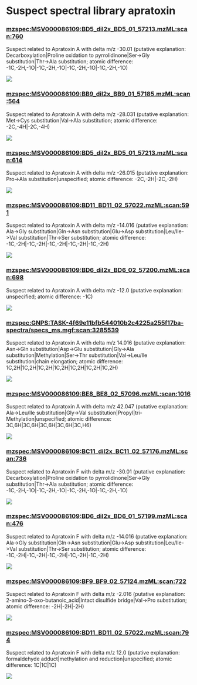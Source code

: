 # Suspect spectral library apratoxin

### [mzspec:MSV000086109:BD5_dil2x_BD5_01_57213.mzML:scan:760](https://metabolomics-usi.ucsd.edu/dashinterface/?usi1=mzspec%3AGNPS%3AGNPS-LIBRARY%3Aaccession%3ACCMSLIB00000424840&usi2=mzspec%3AMSV000086109%3ABD5_dil2x_BD5_01_57213.mzML%3Ascan%3A760&max_intensity=150&cosine=shifted)

Suspect related to Apratoxin A with delta m/z -30.01 (putative explanation: Decarboxylation|Proline oxidation to pyrrolidinone|Ser->Gly substitution|Thr->Ala substitution; atomic difference: -1C,-2H,-1O|-1C,-2H,-1O|-1C,-2H,-1O|-1C,-2H,-1O)

![](https://metabolomics-usi.ucsd.edu/png/mirror?usi1=mzspec%3AGNPS%3AGNPS-LIBRARY%3Aaccession%3ACCMSLIB00000424840&usi2=mzspec%3AMSV000086109%3ABD5_dil2x_BD5_01_57213.mzML%3Ascan%3A760&max_intensity=150&cosine=shifted&annotate_peaks=[true%2Ctrue])

### [mzspec:MSV000086109:BB9_dil2x_BB9_01_57185.mzML:scan:564](https://metabolomics-usi.ucsd.edu/dashinterface/?usi1=mzspec%3AGNPS%3AGNPS-LIBRARY%3Aaccession%3ACCMSLIB00000424840&usi2=mzspec%3AMSV000086109%3ABB9_dil2x_BB9_01_57185.mzML%3Ascan%3A564&max_intensity=150&cosine=shifted)

Suspect related to Apratoxin A with delta m/z -28.031 (putative explanation: Met->Cys substitution|Val->Ala substitution; atomic difference: -2C,-4H|-2C,-4H)

![](https://metabolomics-usi.ucsd.edu/png/mirror?usi1=mzspec%3AGNPS%3AGNPS-LIBRARY%3Aaccession%3ACCMSLIB00000424840&usi2=mzspec%3AMSV000086109%3ABB9_dil2x_BB9_01_57185.mzML%3Ascan%3A564&max_intensity=150&cosine=shifted&annotate_peaks=[true%2Ctrue])

### [mzspec:MSV000086109:BD5_dil2x_BD5_01_57213.mzML:scan:614](https://metabolomics-usi.ucsd.edu/dashinterface/?usi1=mzspec%3AGNPS%3AGNPS-LIBRARY%3Aaccession%3ACCMSLIB00000424840&usi2=mzspec%3AMSV000086109%3ABD5_dil2x_BD5_01_57213.mzML%3Ascan%3A614&max_intensity=150&cosine=shifted)

Suspect related to Apratoxin A with delta m/z -26.015 (putative explanation: Pro->Ala substitution|unspecified; atomic difference: -2C,-2H|-2C,-2H)

![](https://metabolomics-usi.ucsd.edu/png/mirror?usi1=mzspec%3AGNPS%3AGNPS-LIBRARY%3Aaccession%3ACCMSLIB00000424840&usi2=mzspec%3AMSV000086109%3ABD5_dil2x_BD5_01_57213.mzML%3Ascan%3A614&max_intensity=150&cosine=shifted&annotate_peaks=[true%2Ctrue])

### [mzspec:MSV000086109:BD11_BD11_02_57022.mzML:scan:591](https://metabolomics-usi.ucsd.edu/dashinterface/?usi1=mzspec%3AGNPS%3AGNPS-LIBRARY%3Aaccession%3ACCMSLIB00000424840&usi2=mzspec%3AMSV000086109%3ABD11_BD11_02_57022.mzML%3Ascan%3A591&max_intensity=150&cosine=shifted)

Suspect related to Apratoxin A with delta m/z -14.016 (putative explanation: Ala->Gly substitution|Gln->Asn substitution|Glu->Asp substitution|Leu/Ile->Val substitution|Thr->Ser substitution; atomic difference: -1C,-2H|-1C,-2H|-1C,-2H|-1C,-2H|-1C,-2H)

![](https://metabolomics-usi.ucsd.edu/png/mirror?usi1=mzspec%3AGNPS%3AGNPS-LIBRARY%3Aaccession%3ACCMSLIB00000424840&usi2=mzspec%3AMSV000086109%3ABD11_BD11_02_57022.mzML%3Ascan%3A591&max_intensity=150&cosine=shifted&annotate_peaks=[true%2Ctrue])

### [mzspec:MSV000086109:BD6_dil2x_BD6_02_57200.mzML:scan:698](https://metabolomics-usi.ucsd.edu/dashinterface/?usi1=mzspec%3AGNPS%3AGNPS-LIBRARY%3Aaccession%3ACCMSLIB00000424840&usi2=mzspec%3AMSV000086109%3ABD6_dil2x_BD6_02_57200.mzML%3Ascan%3A698&max_intensity=150&cosine=shifted)

Suspect related to Apratoxin A with delta m/z -12.0 (putative explanation: unspecified; atomic difference: -1C)

![](https://metabolomics-usi.ucsd.edu/png/mirror?usi1=mzspec%3AGNPS%3AGNPS-LIBRARY%3Aaccession%3ACCMSLIB00000424840&usi2=mzspec%3AMSV000086109%3ABD6_dil2x_BD6_02_57200.mzML%3Ascan%3A698&max_intensity=150&cosine=shifted&annotate_peaks=[true%2Ctrue])

### [mzspec:GNPS:TASK-4f69e11bfb544010b2c4225a255f17ba-spectra/specs_ms.mgf:scan:3285539](https://metabolomics-usi.ucsd.edu/dashinterface/?usi1=mzspec%3AGNPS%3AGNPS-LIBRARY%3Aaccession%3ACCMSLIB00000424840&usi2=mzspec%3AGNPS%3ATASK-4f69e11bfb544010b2c4225a255f17ba-spectra/specs_ms.mgf%3Ascan%3A3285539&max_intensity=150&cosine=shifted)

Suspect related to Apratoxin A with delta m/z 14.016 (putative explanation: Asn->Gln substitution|Asp->Glu substitution|Gly->Ala substitution|Methylation|Ser->Thr substitution|Val->Leu/Ile substitution|chain elongation; atomic difference: 1C,2H|1C,2H|1C,2H|1C,2H|1C,2H|1C,2H|1C,2H)

![](https://metabolomics-usi.ucsd.edu/png/mirror?usi1=mzspec%3AGNPS%3AGNPS-LIBRARY%3Aaccession%3ACCMSLIB00000424840&usi2=mzspec%3AGNPS%3ATASK-4f69e11bfb544010b2c4225a255f17ba-spectra/specs_ms.mgf%3Ascan%3A3285539&max_intensity=150&cosine=shifted&annotate_peaks=[true%2Ctrue])

### [mzspec:MSV000086109:BE8_BE8_02_57096.mzML:scan:1016](https://metabolomics-usi.ucsd.edu/dashinterface/?usi1=mzspec%3AGNPS%3AGNPS-LIBRARY%3Aaccession%3ACCMSLIB00000424840&usi2=mzspec%3AMSV000086109%3ABE8_BE8_02_57096.mzML%3Ascan%3A1016&max_intensity=150&cosine=shifted)

Suspect related to Apratoxin A with delta m/z 42.047 (putative explanation: Ala->Leu/Ile substitution|Gly->Val substitution|Propyl|tri-Methylation|unspecified; atomic difference: 3C,6H|3C,6H|3C,6H|3C,6H|3C,H6)

![](https://metabolomics-usi.ucsd.edu/png/mirror?usi1=mzspec%3AGNPS%3AGNPS-LIBRARY%3Aaccession%3ACCMSLIB00000424840&usi2=mzspec%3AMSV000086109%3ABE8_BE8_02_57096.mzML%3Ascan%3A1016&max_intensity=150&cosine=shifted&annotate_peaks=[true%2Ctrue])

### [mzspec:MSV000086109:BC11_dil2x_BC11_02_57176.mzML:scan:736](https://metabolomics-usi.ucsd.edu/dashinterface/?usi1=mzspec%3AGNPS%3AGNPS-LIBRARY%3Aaccession%3ACCMSLIB00000070287&usi2=mzspec%3AMSV000086109%3ABC11_dil2x_BC11_02_57176.mzML%3Ascan%3A736&max_intensity=150&cosine=shifted)

Suspect related to Apratoxin F with delta m/z -30.01 (putative explanation: Decarboxylation|Proline oxidation to pyrrolidinone|Ser->Gly substitution|Thr->Ala substitution; atomic difference: -1C,-2H,-1O|-1C,-2H,-1O|-1C,-2H,-1O|-1C,-2H,-1O)

![](https://metabolomics-usi.ucsd.edu/png/mirror?usi1=mzspec%3AGNPS%3AGNPS-LIBRARY%3Aaccession%3ACCMSLIB00000070287&usi2=mzspec%3AMSV000086109%3ABC11_dil2x_BC11_02_57176.mzML%3Ascan%3A736&max_intensity=150&cosine=shifted&annotate_peaks=[true%2Ctrue])

### [mzspec:MSV000086109:BD6_dil2x_BD6_01_57199.mzML:scan:476](https://metabolomics-usi.ucsd.edu/dashinterface/?usi1=mzspec%3AGNPS%3AGNPS-LIBRARY%3Aaccession%3ACCMSLIB00000070287&usi2=mzspec%3AMSV000086109%3ABD6_dil2x_BD6_01_57199.mzML%3Ascan%3A476&max_intensity=150&cosine=shifted)

Suspect related to Apratoxin F with delta m/z -14.016 (putative explanation: Ala->Gly substitution|Gln->Asn substitution|Glu->Asp substitution|Leu/Ile->Val substitution|Thr->Ser substitution; atomic difference: -1C,-2H|-1C,-2H|-1C,-2H|-1C,-2H|-1C,-2H)

![](https://metabolomics-usi.ucsd.edu/png/mirror?usi1=mzspec%3AGNPS%3AGNPS-LIBRARY%3Aaccession%3ACCMSLIB00000070287&usi2=mzspec%3AMSV000086109%3ABD6_dil2x_BD6_01_57199.mzML%3Ascan%3A476&max_intensity=150&cosine=shifted&annotate_peaks=[true%2Ctrue])

### [mzspec:MSV000086109:BF9_BF9_02_57124.mzML:scan:722](https://metabolomics-usi.ucsd.edu/dashinterface/?usi1=mzspec%3AGNPS%3AGNPS-LIBRARY%3Aaccession%3ACCMSLIB00000070287&usi2=mzspec%3AMSV000086109%3ABF9_BF9_02_57124.mzML%3Ascan%3A722&max_intensity=150&cosine=shifted)

Suspect related to Apratoxin F with delta m/z -2.016 (putative explanation: 2-amino-3-oxo-butanoic_acid|Intact disulfide bridge|Val->Pro substitution; atomic difference: -2H|-2H|-2H)

![](https://metabolomics-usi.ucsd.edu/png/mirror?usi1=mzspec%3AGNPS%3AGNPS-LIBRARY%3Aaccession%3ACCMSLIB00000070287&usi2=mzspec%3AMSV000086109%3ABF9_BF9_02_57124.mzML%3Ascan%3A722&max_intensity=150&cosine=shifted&annotate_peaks=[true%2Ctrue])

### [mzspec:MSV000086109:BD11_BD11_02_57022.mzML:scan:794](https://metabolomics-usi.ucsd.edu/dashinterface/?usi1=mzspec%3AGNPS%3AGNPS-LIBRARY%3Aaccession%3ACCMSLIB00000070287&usi2=mzspec%3AMSV000086109%3ABD11_BD11_02_57022.mzML%3Ascan%3A794&max_intensity=150&cosine=shifted)

Suspect related to Apratoxin F with delta m/z 12.0 (putative explanation: formaldehyde adduct|methylation and reduction|unspecified; atomic difference: 1C|1C|1C)

![](https://metabolomics-usi.ucsd.edu/png/mirror?usi1=mzspec%3AGNPS%3AGNPS-LIBRARY%3Aaccession%3ACCMSLIB00000070287&usi2=mzspec%3AMSV000086109%3ABD11_BD11_02_57022.mzML%3Ascan%3A794&max_intensity=150&cosine=shifted&annotate_peaks=[true%2Ctrue])

